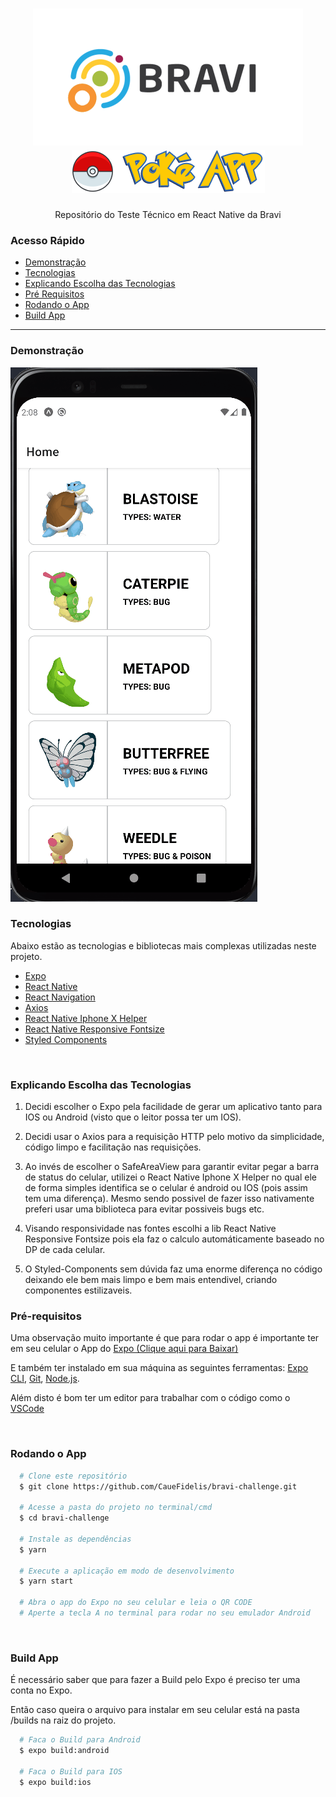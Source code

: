 <h1 align='center'>
  <img alt='Logo PokeApp' src='./github/logoBravi.png' style='margin: 0 auto'/>

  <img alt='Logo PokeApp' src='./assets/logo.png' style='margin: 0 auto'/>
</h1>
<p align="center">Repositório do Teste Técnico em React Native da Bravi</p>

### Acesso Rápido

- <a href="#demonstração">Demonstração</a>
- <a href="#tecnologias">Tecnologias</a>
- <a href="#explicando-escolha-das-tecnologias">Explicando Escolha das Tecnologias</a>
- <a href="#prrequisitos">Pré Requisitos</a>
- <a href="#rodando-o-app">Rodando o App</a>
- <a href="#build-app">Build App</a>

---

### Demonstração

<img alt='Demonstração do App' src='./github/demo.gif' style='margin: 0 auto'/>

<br>

### Tecnologias

Abaixo estão as tecnologias e bibliotecas mais complexas utilizadas neste projeto.

- [Expo](https://docs.expo.dev/get-started/installation/)
- [React Native](https://reactnative.dev/docs/getting-started)
- [React Navigation](https://reactnavigation.org/docs/getting-started/)
- [Axios](https://axios-http.com/)
- [React Native Iphone X Helper](https://github.com/ptelad/react-native-iphone-x-helper)
- [React Native Responsive Fontsize](https://github.com/heyman333/react-native-responsive-fontSize)
- [Styled Components](https://styled-components.com/)

<br>

### Explicando Escolha das Tecnologias

1. Decidi escolher o Expo pela facilidade de gerar um aplicativo tanto para IOS ou Android (visto que o leitor possa ter um IOS).

2. Decidi usar o Axios para a requisição HTTP pelo motivo da simplicidade, código limpo e facilitação nas requisições.

3. Ao invés de escolher o SafeAreaView para garantir evitar pegar a barra de status do celular, utilizei o React Native Iphone X Helper no qual ele de forma simples identifica se o celular é android ou IOS (pois assim tem uma diferença). Mesmo sendo possivel de fazer isso nativamente preferi usar uma biblioteca para evitar possiveis bugs etc.

4. Visando responsividade nas fontes escolhi a lib React Native Responsive Fontsize pois ela faz o calculo automáticamente baseado no DP de cada celular.

5. O Styled-Components sem dúvida faz uma enorme diferença no código deixando ele bem mais limpo e bem mais entendivel, criando componentes estilizaveis.

### Pré-requisitos

Uma observação muito importante é que para rodar o app é importante ter em seu celular o App do [Expo (Clique aqui para Baixar)](https://play.google.com/store/apps/details?id=host.exp.exponent)

E também ter instalado em sua máquina as seguintes ferramentas: [Expo CLI](https://docs.expo.dev/get-started/installation/),
[Git](https://git-scm.com), [Node.js](https://nodejs.org/pt-br/).

Além disto é bom ter um editor para trabalhar com o código como o [VSCode](https://code.visualstudio.com/)

<br>

### Rodando o App

```bash
  # Clone este repositório
  $ git clone https://github.com/CaueFidelis/bravi-challenge.git

  # Acesse a pasta do projeto no terminal/cmd
  $ cd bravi-challenge

  # Instale as dependências
  $ yarn

  # Execute a aplicação em modo de desenvolvimento
  $ yarn start

  # Abra o app do Expo no seu celular e leia o QR CODE
  # Aperte a tecla A no terminal para rodar no seu emulador Android
```

<br>

### Build App

É necessário saber que para fazer a Build pelo Expo é preciso ter uma conta no Expo.

Então caso queira o arquivo para instalar em seu celular está na pasta /builds na raiz do projeto.

```bash
  # Faca o Build para Android
  $ expo build:android

  # Faca o Build para IOS
  $ expo build:ios
```
